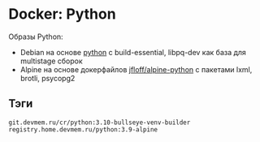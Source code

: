 # Docker: Python

Образы Python:

* Debian на основе [python](https://hub.docker.com/_/python) с build-essential, libpq-dev как база для multistage сборок
* Alpine на основе докерфайлов [jfloff/alpine-python](https://github.com/jfloff/alpine-python) с пакетами lxml, brotli, psycopg2

## Тэги

    git.devmem.ru/cr/python:3.10-bullseye-venv-builder
    registry.home.devmem.ru/python:3.9-alpine
